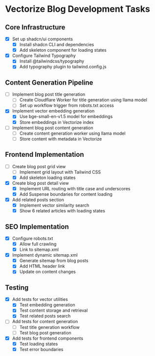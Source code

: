 # Vectorize Blog Development Tasks

## Core Infrastructure
- [x] Set up shadcn/ui components
  - [x] Install shadcn CLI and dependencies
  - [x] Add skeleton component for loading states
- [x] Configure Tailwind Typography
  - [x] Install @tailwindcss/typography
  - [x] Add typography plugin to tailwind.config.js

## Content Generation Pipeline
- [ ] Implement blog post title generation
  - [ ] Create Cloudflare Worker for title generation using llama model
  - [ ] Set up workflow trigger from robots.txt access
- [x] Implement vector embedding generation
  - [x] Use bge-small-en-v1.5 model for embeddings
  - [x] Store embeddings in Vectorize index
- [ ] Implement blog post content generation
  - [ ] Create content generation worker using llama model
  - [ ] Store content with metadata in Vectorize

## Frontend Implementation
- [ ] Create blog post grid view
  - [ ] Implement grid layout with Tailwind CSS
  - [x] Add skeleton loading states
- [x] Create blog post detail view
  - [x] Implement URL routing with title case and underscores
  - [x] Add Suspense boundaries for content loading
- [x] Add related posts section
  - [x] Implement vector similarity search
  - [x] Show 6 related articles with loading states

## SEO Implementation
- [x] Configure robots.txt
  - [x] Allow full crawling
  - [x] Link to sitemap.xml
- [x] Implement dynamic sitemap.xml
  - [x] Generate sitemap from blog posts
  - [x] Add HTML header link
  - [x] Update on content changes

## Testing
- [x] Add tests for vector utilities
  - [x] Test embedding generation
  - [x] Test content storage and retrieval
  - [x] Test related posts search
- [ ] Add tests for content generation
  - [ ] Test title generation workflow
  - [ ] Test blog post generation
- [x] Add tests for frontend components
  - [x] Test loading states
  - [x] Test error boundaries
